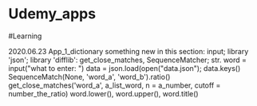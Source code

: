 # Udemy_apps
#Learning

2020.06.23 App_1_dictionary
  something new in this section: input; library 'json'; library 'difflib': get_close_matches, SequenceMatcher; str.
  word = input("what to enter: ")
  data = json.load(open("data.json"); data.keys()
  SequenceMatch(None, 'word_a', 'word_b').ratio()
  get_close_matches('word_a', a_list_word, n = a_number, cutoff = number_the_ratio)
  word.lower(), word.upper(), word.title()

